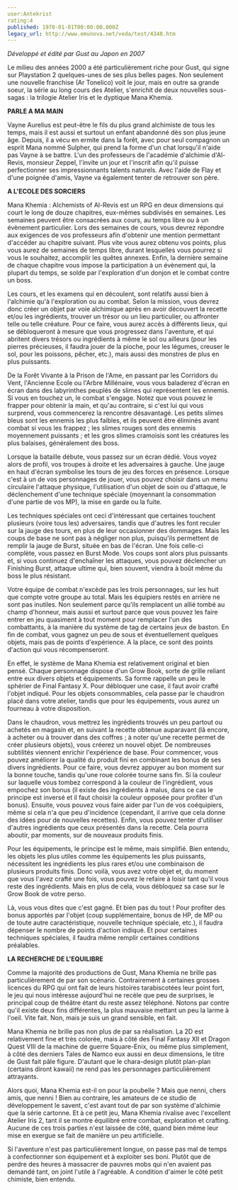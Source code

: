 ```yaml
---
user:Antekrist
rating:4
published: 1970-01-01T00:00:00.000Z
legacy_url: http://www.emunova.net/veda/test/4348.htm
---
```

_Développé et édité par Gust au Japon en 2007_  

  

Le milieu des années 2000 a été particulièrement riche pour Gust, qui signe sur Playstation 2 quelques-unes de ses plus belles pages. Non seulement une nouvelle franchise (Ar Tonelico) voit le jour, mais en outre sa grande soeur, la série au long cours des Atelier, s'enrichit de deux nouvelles sous-sagas : la trilogie Atelier Iris et le dyptique Mana Khemia.  

  

**PARLE A MA MAIN**  

Vayne Aurelius est peut-être le fils du plus grand alchimiste de tous les temps, mais il est aussi et surtout un enfant abandonné dès son plus jeune âge. Depuis, il a vécu en ermite dans la forêt, avec pour seul compagnon un esprit Mana nommé Sulpher, qui prend la forme d'un chat lorsqu'il n'aide pas Vayne à se battre. L'un des professeurs de l'académie d'alchimie d'Al-Revis, monsieur Zeppel, l'invite un jour et l'inscrit afin qu'il puisse perfectionner ses impressionnants talents naturels. Avec l'aide de Flay et d'une poignée d'amis, Vayne va également tenter de retrouver son père.  

  

**A L'ECOLE DES SORCIERS**  

Mana Khemia : Alchemists of Al-Revis est un RPG en deux dimensions qui court le long de douze chapitres, eux-mêmes subdivisés en semaines. Les semaines peuvent être consacrées aux cours, au temps libre ou à un évènement particulier. Lors des semaines de cours, vous devrez répondre aux exigences de vos professeurs afin d'obtenir une mention permettant d'accéder au chapitre suivant. Plus vite vous aurez obtenu vos points, plus vous aurez de semaines de temps libre, durant lesquelles vous pourrez si vous le souhaitez, accomplir les quêtes annexes. Enfin, la dernière semaine de chaque chapitre vous impose la participation à un évènement qui, la plupart du temps, se solde par l'exploration d'un donjon et le combat contre un boss.  

Les cours, et les examens qui en découlent, sont relatifs aussi bien à l'alchimie qu'à l'exploration ou au combat. Selon la mission, vous devrez donc créer un objet par voie alchimique après en avoir découvert la recette et/ou les ingrédients, trouver un trésor ou un lieu particulier, ou affronter telle ou telle créature. Pour ce faire, vous aurez accès à différents lieux, qui se débloqueront à mesure que vous progressez dans l'aventure, et qui abritent divers trésors ou ingrédients à même le sol ou ailleurs (pour les pierres précieuses, il faudra jouer de la pioche, pour les légumes, creuser le sol, pour les poissons, pêcher, etc.), mais aussi des monstres de plus en plus puissants.  

De la Forêt Vivante à la Prison de l'Ame, en passant par les Corridors du Vent, l'Ancienne Ecole ou l'Arbre Millénaire, vous vous baladerez d'écran en écran dans des labyrinthes peuplés de slimes qui représentent les ennemis. Si vous en touchez un, le combat s'engage. Notez que vous pouvez le frapper pour obtenir la main, et qu'au contraire, si c'est lui qui vous surprend, vous commencerez la rencontre désavantagé. Les petits slimes bleus sont les ennemis les plus faibles, et ils peuvent être éliminés avant combat si vous les frappez ; les slimes rouges sont des ennemis moyennement puissants ; et les gros slimes cramoisis sont les créatures les plus balaises, généralement des boss.  

  

Lorsque la bataille débute, vous passez sur un écran dédié. Vous voyez alors de profil, vos troupes à droite et les adversaires à gauche. Une jauge en haut d'écran symbolise les tours de jeu des forces en présence. Lorsque c'est à un de vos personnages de jouer, vous pouvez choisir dans un menu circulaire l'attaque physique, l'utilisation d'un objet de soin ou d'attaque, le déclenchement d'une technique spéciale (moyennant la consommation d'une partie de vos MP), la mise en garde ou la fuite.   

Les techniques spéciales ont ceci d'intéressant que certaines touchent plusieurs (voire tous les) adversaires, tandis que d'autres les font reculer sur la jauge des tours, en plus de leur occasionner des dommages. Mais les coups de base ne sont pas à négliger non plus, puisqu'ils permettent de remplir la jauge de Burst, située en bas de l'écran. Une fois celle-ci complète, vous passez en Burst Mode. Vos coups sont alors plus puissants et, si vous continuez d'enchaîner les attaques, vous pouvez déclencher un Finishing Burst, attaque ultime qui, bien souvent, viendra à boût même du boss le plus résistant.  

Votre équipe de combat n'excède pas les trois personnages, sur les huit que compte votre groupe au total. Mais les équipiers restés en arrière ne sont pas inutiles. Non seulement parce qu'ils remplacent un allié tombé au champ d'honneur, mais aussi et surtout parce que vous pouvez les faire entrer en jeu quasiment à tout moment pour remplacer l'un des combattants, à la manière du système de tag de certains jeux de baston. En fin de combat, vous gagnez un peu de sous et éventuellement quelques objets, mais pas de points d'expérience. A la place, ce sont des points d'action qui vous récompenseront.  

  

En effet, le système de Mana Khemia est relativement original et bien pensé. Chaque personnage dispose d'un Grow Book, sorte de grille reliant entre eux divers objets et équipements. Sa forme rappelle un peu le sphérier de Final Fantasy X. Pour débloquer une case, il faut avoir crafté l'objet indiqué. Pour les objets consommables, cela passe par le chaudron placé dans votre atelier, tandis que pour les équipements, vous aurez un fourneau à votre disposition.  

Dans le chaudron, vous mettrez les ingrédients trouvés un peu partout ou achetés en magasin et, en suivant la recette obtenue auparavant (là encore, à acheter ou à trouver dans des coffres ; à noter qu'une recette permet de créer plusieurs objets), vous créerez un nouvel objet. De nombreuses subtilités viennent enrichir l'expérience de base. Pour commencer, vous pouvez améliorer la qualité du produit fini en combinant les bonus de ses divers ingrédients. Pour ce faire, vous devrez appuyer au bon moment sur la bonne touche, tandis qu'une roue colorée tourne sans fin. Si la couleur sur laquelle vous tombez correspond à la couleur de l'ingrédient, vous empochez son bonus (il existe des ingrédients à malus, dans ce cas le principe est inversé et il faut choisir la couleur opposée pour profiter d'un bonus). Ensuite, vous pouvez vous faire aider par l'un de vos coéquipiers, même si cela n'a que peu d'incidence (cependant, il arrive que cela donne des idées pour de nouvelles recettes). Enfin, vous pouvez tenter d'utiliser d'autres ingrédients que ceux présentés dans la recette. Cela pourra aboutir, par moments, sur de nouveaux produits finis.  

Pour les équipements, le principe est le même, mais simplifié. Bien entendu, les objets les plus utiles comme les équipements les plus puissants, nécessitent les ingrédients les plus rares et/ou une combinaison de plusieurs produits finis. Donc voilà, vous avez votre objet et, du moment que vous l'avez crafté une fois, vous pouvez le refaire à loisir tant qu'il vous reste des ingrédients. Mais en plus de cela, vous débloquez sa case sur le Grow Book de votre perso.  

Là, vous vous dites que c'est gagné. Et bien pas du tout ! Pour profiter des bonus apportés par l'objet (coup supplémentaire, bonus de HP, de MP ou de toute autre caractéristique, nouvelle technique spéciale, etc.), il faudra dépenser le nombre de points d'action indiqué. Et pour certaines techniques spéciales, il faudra même remplir certaines conditions préalables.  

  

**LA RECHERCHE DE L'EQUILIBRE**  

Comme la majorité des productions de Gust, Mana Khemia ne brille pas particulièrement de par son scénario. Contrairement à certaines grosses licences du RPG qui ont fait de leurs histoires tarabiscotées leur point fort, le jeu qui nous intéresse aujourd'hui ne recèle que peu de surprises, le principal coup de théâtre étant du reste assez téléphoné. Notons par contre qu'il existe deux fins différentes, la plus mauvaise mettant un peu la larme à l'oeil. Vite fait. Non, mais je suis un grand sensible, en fait.  

Mana Khemia ne brille pas non plus de par sa réalisation. La 2D est relativement fine et très colorée, mais à côté des Final Fantasy XII et Dragon Quest VIII de la machine de guerre Square-Enix, ou même plus simplement, à côté des derniers Tales de Namco eux aussi en deux dimensions, le titre de Gust fait pâle figure. D'autant que le chara-design plutôt plan-plan (certains diront kawaii) ne rend pas les personnages particulièrement attrayants.  

Alors quoi, Mana Khemia est-il on pour la poubelle ? Mais que nenni, chers amis, que nenni ! Bien au contraire, les amateurs de ce studio de développement le savent, c'est avant tout de par son système d'alchimie que la série cartonne. Et à ce petit jeu, Mana Khemia rivalise avec l'excellent Atelier Iris 2, tant il se montre équilibré entre combat, exploration et crafting. Aucune de ces trois parties n'est laissée de côté, quand bien même leur mise en exergue se fait de manière un peu artificielle.  

Si l'aventure n'est pas particulièrement longue, on passe pas mal de temps à confectionner son équipement et à exploiter ses boni. Plutôt que de perdre des heures à massacrer de pauvres mobs qui n'en avaient pas demandé tant, on joint l'utile à l'agréable. A condition d'aimer le côté petit chimiste, bien entendu.